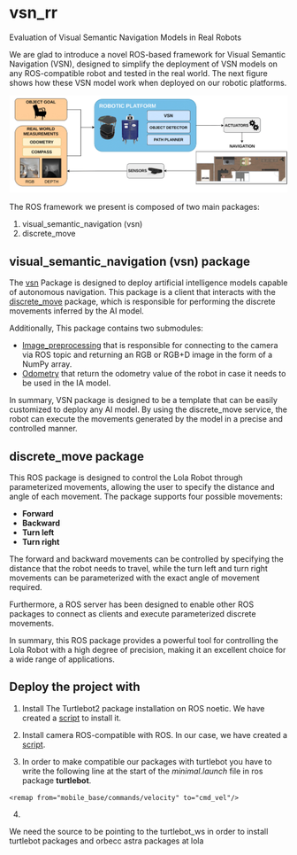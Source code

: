# vsn_rr
Evaluation of Visual Semantic Navigation Models in Real Robots

We are glad to introduce a novel ROS-based framework for Visual Semantic Navigation (VSN), designed to simplify the 
deployment of VSN models on any ROS-compatible robot and tested in the real world. The next figure shows how these VSN model work when deployed on our robotic platforms. 

<img src="imgs/abstract.png" width="800">

The ROS framework we present is composed of two main packages:
1. visual_semantic_navigation (vsn)
2. discrete_move

## visual_semantic_navigation (vsn) package
The [vsn](catkin_ws/src/vsn) Package is designed to deploy artificial intelligence models capable of autonomous navigation. 
This package is a client that interacts with the  [discrete_move](catkin_ws/src/discrete_move) package, 
which is responsible for performing the discrete movements inferred by the AI model.

Additionally, This package contains two submodules:
* [Image_preprocessing](catkin_ws/src/vsn/scripts/image_preprocessing.py) that is responsible for connecting to the camera via ROS topic and returning an RGB or RGB+D image in the form of a NumPy array.
* [Odometry](catkin_ws/src/vsn/scripts/odometry.py) that return the odometry value of the robot in case it needs to be used in the IA model. 

In summary, VSN package is designed to be a template that can be easily customized to deploy any AI model. 
By using the discrete_move service, the robot can execute the movements generated by the model in a precise and controlled manner.


## discrete_move package
This ROS package is designed to control the Lola Robot through parameterized movements, allowing the user
to specify the distance and angle of each movement. The package supports four possible movements:
  * **Forward**
  * **Backward**
  * **Turn left**
  * **Turn right**

The forward and backward movements can be controlled by specifying the distance that the robot needs to travel, 
while the turn left and turn right movements can be parameterized with the exact angle of movement required.

Furthermore, a ROS server has been designed to enable other ROS packages to connect as clients and execute parameterized discrete movements.

In summary, this ROS package provides a powerful tool for controlling the Lola Robot with a high degree of  precision, 
making it an excellent choice for a wide range of applications.

## Deploy the project with 

1. Install The Turtlebot2 package installation on ROS noetic. We have created a [script](scripts/install_turtlebot.sh) to install it. 

2. Install camera ROS-compatible with ROS. In our case, we have created a [script](scripts/install_camera.sh). 

3. In order to make compatible our packages with turtlebot you have to write the following line at the start of the *minimal.launch* file in ros package **turtlebot**.

```
<remap from="mobile_base/commands/velocity" to="cmd_vel"/>
```

4. 


We need the source to be pointing to the turtlebot_ws in order to install turtlebot packages and orbecc astra packages at lola
